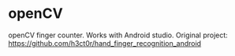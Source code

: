 # openCV

openCV finger counter. Works with Android studio. 
Original project:
https://github.com/h3ct0r/hand_finger_recognition_android
